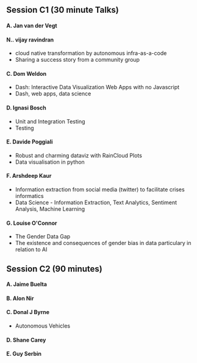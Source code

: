 								
## Session C1 (30 minute Talks)
								
#### A. Jan van der Vegt 

#### N.. vijay ravindran									
* cloud native transformation by autonomous infra-as-a-code
* Sharing a success story from a community group
	
#### C. Dom Weldon
* Dash: Interactive Data Visualization Web Apps with no Javascript	
* Dash, web apps, data science

#### D. Ignasi Bosch
* Unit and Integration Testing	
* Testing

#### E. Davide Poggiali 
* Robust and charming dataviz with RainCloud Plots	
* Data visualisation in python

#### F. Arshdeep Kaur
* Information extraction from social media (twitter) to facilitate crises informatics	
* Data Science - Information Extraction, Text Analytics, Sentiment Analysis, Machine Learning 

#### G. Louise O'Connor	
* The Gender Data Gap	 
* The existence and consequences of gender bias in data particulary in relation to AI

<hline>

## Session C2 (90 minutes) ##


#### A. Jaime Buelta

#### B. Alon Nir




#### C. Donal J Byrne 
*  Autonomous Vehicles

#### D. Shane Carey

#### E. Guy Serbin
